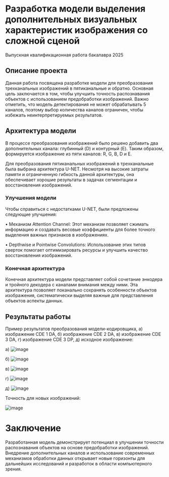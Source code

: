 # Разработка модели выделения дополнительных визуальных характеристик  изображения со сложной сценой
Выпускная квалификационная работа бакалавра 2025

## Описание проекта

Данная работа посвящена разработке модели для преобразования трехканальных изображений в пятиканальные и обратно. Основная цель заключается в том, чтобы улучшить точность распознавания объектов с использованием предобработки изображений. Важно отметить, что модель детектирования не может обрабатывать 5 каналов, поэтому выбор количества каналов ограничен, чтобы избежать неинтерпретируемых результатов.

## Архитектура модели

В процессе преобразования изображений было решено добавить два дополнительных канала: глубинный (D) и контурный (E). Таким образом, формируется изображение из пяти каналов: R, G, B, D и E.

Для преобразования пятиканальных изображений в трехканальные была выбрана архитектура U-NET. Несмотря на высокие затраты памяти и ограниченную гибкость данной архитектуры, она обеспечивает хорошие результаты в задачах сегментации и восстановления изображений.

### Улучшения модели

Чтобы справиться с недостатками U-NET, были предложены следующие улучшения:

• Механизм Attention Channel: Этот механизм позволяет сжимать информацию и создавать весовые коэффициенты для более точного выделения важных признаков в изображениях.

• Depthwise и Pointwise Convolutions: Использование этих типов сверток помогает оптимизировать ресурсы и улучшить качество восстановления изображений.

### Конечная архитектура

Конечная архитектура модели представляет собой сочетание энкодера и тройного декодера с каналами внимания между ними. Эта архитектура позволяет поканально сохранять особенности объектов изображения, систематически выделяя важные для представления объектов аспекты данных.

## Результаты работы

Пример результатов преобразования модели-кодировщика, а) изображение CDE 1 DA, б) изображение CDE 2 DA, в) изображение CDE 3 DA, г) изображение CDE 3 DP, д) исходное изображение:

а) ![image](https://github.com/user-attachments/assets/5e8edcc4-111c-4041-aa73-f5c32f84f6ef)


б) ![image](https://github.com/user-attachments/assets/12b5ceab-a81c-4a47-bb8f-aab7f39d1e47)


в) ![image](https://github.com/user-attachments/assets/d7e0ae22-919a-46cd-8111-4006c3b04cbb)


г) ![image](https://github.com/user-attachments/assets/5444a6a5-6d3a-4730-9335-061c433ced3d)


д) ![image](https://github.com/user-attachments/assets/28b9136a-c80c-4d78-8cb4-4df8fe852bdd)

Точность для новых изображений:

![image](https://github.com/user-attachments/assets/2f2fa563-7cd9-4a39-abbf-973ff39f0b06)


# Заключение

Разработанная модель демонстрирует потенциал в улучшении точности распознавания объектов на основе предобработки изображений. Внедрение дополнительных каналов и использование современных механизмов обработки данных открывает новые горизонты для дальнейших исследований и разработок в области компьютерного зрения.
